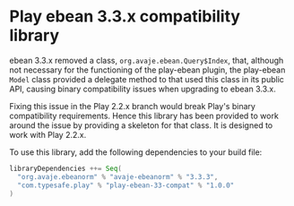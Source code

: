 Play ebean 3.3.x compatibility library
======================================

ebean 3.3.x removed a class, `org.avaje.ebean.Query$Index`, that, although not necessary for the functioning of the play-ebean plugin, the play-ebean `Model` class provided a delegate method to that used this class in its public API, causing binary compatibility issues when upgrading to ebean 3.3.x.

Fixing this issue in the Play 2.2.x branch would break Play's binary compatibility requirements.  Hence this library has been provided to work around the issue by providing a skeleton for that class.  It is designed to work with Play 2.2.x.

To use this library, add the following dependencies to your build file:

```scala
libraryDependencies ++= Seq(
  "org.avaje.ebeanorm" % "avaje-ebeanorm" % "3.3.3",
  "com.typesafe.play" % "play-ebean-33-compat" % "1.0.0"
)
```
